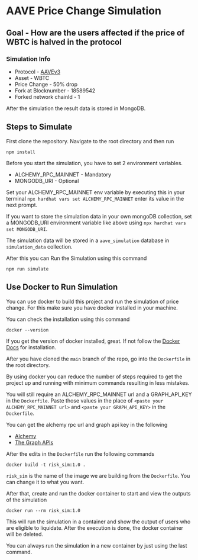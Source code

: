 # AAVE Price Change Simulation

## Goal - How are the users affected if the price of WBTC is halved in the protocol

### Simulation Info

- Protocol - [AAVEv3](https://docs.aave.com/hub/)
- Asset - WBTC
- Price Change - 50% drop
- Fork at Blocknumber - 18589542
- Forked network chainId - 1

After the simulation the result data is stored in MongoDB.

## Steps to Simulate

First clone the repository. Navigate to the root directory and then run

`npm install`

Before you start the simulation, you have to set 2 environment variables.
- ALCHEMY_RPC_MAINNET - Mandatory
- MONGODB_URI - Optional

Set your ALCHEMY_RPC_MAINNET env variable by executing this in your terminal
`npx hardhat vars set ALCHEMY_RPC_MAINNET`
enter its value in the next prompt.

If you want to store the simulation data in your own mongoDB collection, set a MONGODB_URI environment variable like above using `npx hardhat vars set MONGODB_URI`.

The simulation data will be stored in a `aave_simulation` database in `simulation_data` collection.

After this you can Run the Simulation using this command

`npm run simulate`

## Use Docker to Run Simulation

You can use docker to build this project and run the simulation of price change. For this make sure you have docker installed in your machine.

You can check the installation using this command

```
docker --version
```

If you get the version of docker installed, great. If not follow the [Docker Docs](https://docs.docker.com/) for installation.

After you have cloned the `main` branch of the repo, go into the `Dockerfile` in the root directory.

By using docker you can reduce the number of steps required to get the project up and running with minimum commands resulting in less mistakes.

You will still require an ALCHEMY_RPC_MAINNET url and a GRAPH_API_KEY in the `Dockerfile`. Paste those values in the place of `<paste your ALCHEMY_RPC_MAINNET url>` and `<paste your GRAPH_API_KEY>` in the `Dockerfile`.

You can get the alchemy rpc url and graph api key in the following
- [Alchemy](https://www.alchemy.com/)
- [The Graph APIs](https://thegraph.com/studio/apikeys/)

After the edits in the `Dockerfile` run the following commands

```
docker build -t risk_sim:1.0 .
```

`risk_sim` is the name of the image we are building from the `Dockerfile`. You can change it to what you want.

After that, create and run the docker container to start and view the outputs of the simulation

```
docker run --rm risk_sim:1.0
```

This will run the simulation in a container and show the output of users who are eligible to liquidate. After the execution is done, the docker container will be deleted.

You can always run the simulation in a new container by just using the last command.